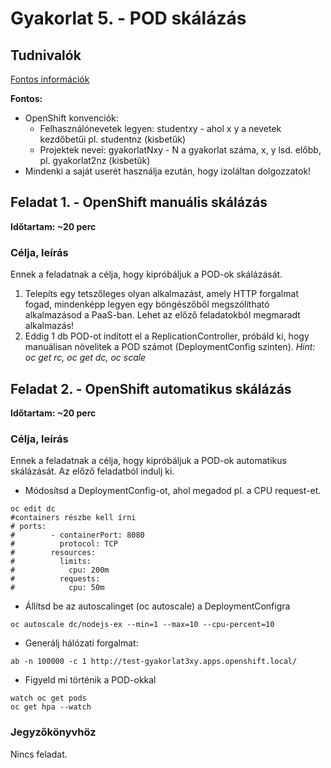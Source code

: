 # Gyakorlat 5. - POD skálázás

## Tudnivalók
[Fontos információk](Tudnivalok.md)

**Fontos:**
- OpenShift konvenciók:
  - Felhasználónevetek legyen: studentxy - ahol x y a nevetek kezdőbetűi pl. studentnz (kisbetűk)
  - Projektek nevei: gyakorlatNxy - N a gyakorlat száma, x, y lsd. előbb, pl. gyakorlat2nz (kisbetűk)
- Mindenki a saját userét használja ezután, hogy izoláltan dolgozzatok!


## Feladat 1. - OpenShift manuális skálázás
**Időtartam: ~20 perc**

### Célja, leírás
Ennek a feladatnak a célja, hogy kipróbáljuk a POD-ok skálázását.

1. Telepíts egy tetszőleges olyan alkalmazást, amely HTTP forgalmat fogad, mindenképp legyen egy böngészőből megszólítható alkalmazásod a PaaS-ban. Lehet az előző feladatokból megmaradt alkalmazás!
2. Eddig 1 db POD-ot indított el a ReplicationController, próbáld ki, hogy manuálisan növelitek a POD számot (DeploymentConfig szinten).
_Hint: oc get rc, oc get dc, oc scale_

## Feladat 2. - OpenShift automatikus skálázás
**Időtartam: ~20 perc**

### Célja, leírás
Ennek a feladatnak a célja, hogy kipróbáljuk a POD-ok automatikus skálázását. Az előző feladatból indulj ki.

- Módosítsd a DeploymentConfig-ot, ahol megadod pl. a CPU request-et.
```shell
oc edit dc
#containers részbe kell írni
# ports:
#        - containerPort: 8080
#          protocol: TCP
#        resources:
#          limits:
#            cpu: 200m
#          requests:
#            cpu: 50m
```
- Állítsd be az autoscalinget (oc autoscale) a DeploymentConfigra
```shell
oc autoscale dc/nodejs-ex --min=1 --max=10 --cpu-percent=10
```
- Generálj hálózati forgalmat:
```shell
ab -n 100000 -c 1 http://test-gyakorlat3xy.apps.openshift.local/
```
- Figyeld mi történik a POD-okkal
```shell
watch oc get pods
oc get hpa --watch
```

### Jegyzőkönyvhöz
Nincs feladat.
